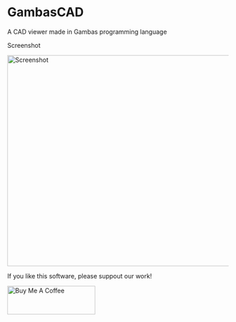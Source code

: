 # GambasCAD
A CAD viewer made in Gambas programming language

Screenshot

<a href="https://github.com/tercoide/GambasCAD/blob/main/screenshot1.png" target="_blank"><img src="https://github.com/tercoide/GambasCAD/blob/main/screenshot1.png" alt="Screenshot" width="800" height="480" ></a>

If you like this software, please suppout our work!

<a href="https://www.buymeacoffee.com/tercoide" target="_blank"><img src="https://cdn.buymeacoffee.com/buttons/v2/default-yellow.png" alt="Buy Me A Coffee" width="200" height="65" ></a>

